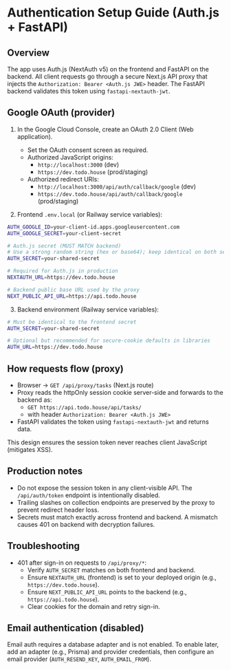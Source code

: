 # Authentication Setup Guide (Auth.js + FastAPI)

## Overview

The app uses Auth.js (NextAuth v5) on the frontend and FastAPI on the backend. All client requests go through a secure Next.js API proxy that injects the `Authorization: Bearer <Auth.js JWE>` header. The FastAPI backend validates this token using `fastapi-nextauth-jwt`.

## Google OAuth (provider)

1) In the Google Cloud Console, create an OAuth 2.0 Client (Web application).
   - Set the OAuth consent screen as required.
   - Authorized JavaScript origins:
     - `http://localhost:3000` (dev)
     - `https://dev.todo.house` (prod/staging)
   - Authorized redirect URIs:
     - `http://localhost:3000/api/auth/callback/google` (dev)
     - `https://dev.todo.house/api/auth/callback/google` (prod/staging)

2) Frontend `.env.local` (or Railway service variables):
```bash
AUTH_GOOGLE_ID=your-client-id.apps.googleusercontent.com
AUTH_GOOGLE_SECRET=your-client-secret

# Auth.js secret (MUST MATCH backend)
# Use a strong random string (hex or base64); keep identical on both services
AUTH_SECRET=your-shared-secret

# Required for Auth.js in production
NEXTAUTH_URL=https://dev.todo.house

# Backend public base URL used by the proxy
NEXT_PUBLIC_API_URL=https://api.todo.house
```

3) Backend environment (Railway service variables):
```bash
# Must be identical to the frontend secret
AUTH_SECRET=your-shared-secret

# Optional but recommended for secure-cookie defaults in libraries
AUTH_URL=https://dev.todo.house
```

## How requests flow (proxy)

- Browser → `GET /api/proxy/tasks` (Next.js route)
- Proxy reads the httpOnly session cookie server-side and forwards to the backend as:
  - `GET https://api.todo.house/api/tasks/`
  - with header `Authorization: Bearer <Auth.js JWE>`
- FastAPI validates the token using `fastapi-nextauth-jwt` and returns data.

This design ensures the session token never reaches client JavaScript (mitigates XSS).

## Production notes

- Do not expose the session token in any client-visible API. The `/api/auth/token` endpoint is intentionally disabled.
- Trailing slashes on collection endpoints are preserved by the proxy to prevent redirect header loss.
- Secrets must match exactly across frontend and backend. A mismatch causes 401 on backend with decryption failures.

## Troubleshooting

- 401 after sign-in on requests to `/api/proxy/*`:
  - Verify `AUTH_SECRET` matches on both frontend and backend.
  - Ensure `NEXTAUTH_URL` (frontend) is set to your deployed origin (e.g., `https://dev.todo.house`).
  - Ensure `NEXT_PUBLIC_API_URL` points to the backend (e.g., `https://api.todo.house`).
  - Clear cookies for the domain and retry sign-in.

## Email authentication (disabled)

Email auth requires a database adapter and is not enabled. To enable later, add an adapter (e.g., Prisma) and provider credentials, then configure an email provider (`AUTH_RESEND_KEY`, `AUTH_EMAIL_FROM`).